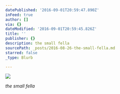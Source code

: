 ```yaml
---
datePublished: '2016-09-01T20:59:47.890Z'
inFeed: true
author: []
via: {}
dateModified: '2016-09-01T20:59:45.826Z'
title: ''
publisher: {}
description: the small fella
sourcePath: _posts/2016-08-26-the-small-fella.md
starred: false
_type: Blurb

---
```

![](https://the-grid-user-content.s3-us-west-2.amazonaws.com/025213bd-2310-407d-8702-bb3142ca48e6.jpg)

_the small fella_